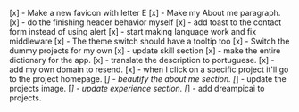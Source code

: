 [x] - Make a new favicon with letter E
[x] - Make my About me paragraph.
[x] - do the finishing header behavior myself
[x] - add toast to the contact form instead of using alert
[x] - start making language work and fix middleware
[x] - The theme switch should have a tooltip too
[x] - Switch the dummy projects for my own 
[x] - update skill section
[x] - make the entire dictionary for the app.
[x] - translate the description to portuguese.
[x] - add my own domain to resend.
[x] - when I click on a specific project it'll go to the project homepage.
[_] - beautify the about me section.
[_] - update the projects image.
[_] - update experience section.
[_] - add dreampicai to projects.